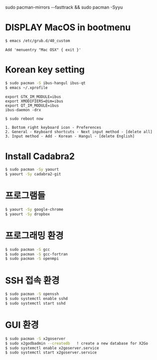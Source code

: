 sudo pacman-mirrors --fasttrack && sudo pacman -Syyu

# DISPLAY MacOS in bootmenu
```sh
$ emacs /etc/grub.d/40_custom
```
```
Add 'menuentry "Mac OSX" { exit }'
```

# Korean key setting
```sh
$ sudo pacman -S ibus-hangul ibus-qt
$ emacs ~/.xprofile
```
```
export GTK_IM_MODULE=ibus
export XMODIFIERS=@im=ibus
export QT_IM_MODULE=ibus
ibus-daemon -drx
```
```sh
$ sudo reboot now
```
```
1. Bottom right keyboard icon - Preferences
2. General - Keyboard shortcuts - Next input method - [delete all]
3. Input method - Add - Korean - Hangul - [delete English]
```

# Install Cadabra2
```sh
$ sudo pacman -Sy yaourt
$ yaourt -Sy cadabra2-git
```

# 프로그램들
```sh
$ yaourt -Sy google-chrome
$ yaourt -Sy dropbox
```

# 프로그래밍 환경
```sh
$ sudo pacman -S gcc
$ sudo pacman -S gcc-fortran
$ sudo pacman -S openmpi
```

# SSH 접속 환경
```sh
$ sudo pacman -S openssh
$ sudo systemctl enable sshd
$ sudo systemctl start sshd
```

# GUI 환경
```sh
$ sudo pacman -S x2goserver
$ sudo x2godbadmin --createdb   ! create a new database for X2Go
$ sudo systemctl enable x2goserver.service
$ sudo systemctl start x2goserver.service
```
